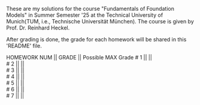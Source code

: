 These are my solutions for the course "Fundamentals of Foundation Models" in Summer Semester '25 at the Technical University of Munich(TUM, i.e., Technische Universität München).
The course is given by Prof. Dr. Reinhard Heckel.

After grading is done, the grade for each homework will be shared in this 'README' file.


HOMEWORK NUM  || GRADE ||  Possible MAX Grade
      # 1     ||       ||      
      # 2     ||       ||      
      # 3     ||       ||      
      # 4     ||       ||      
      # 5     ||       ||      
      # 6     ||       ||      
      # 7     ||       ||

